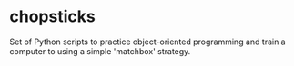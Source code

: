 # chopsticks

Set of Python scripts to practice object-oriented programming and train a computer to using a simple 'matchbox' strategy.
